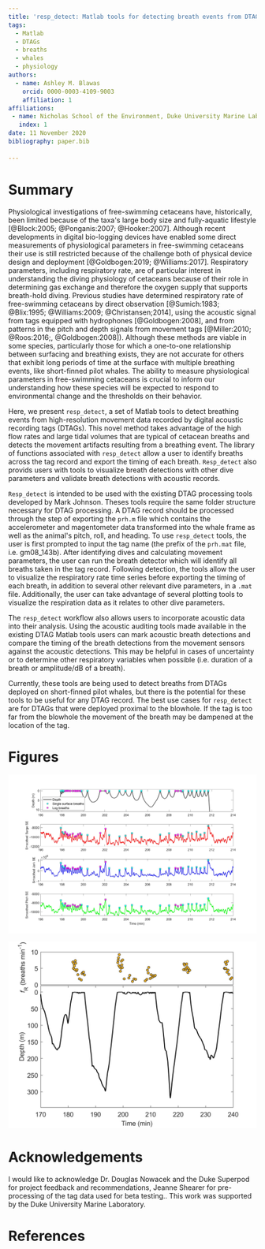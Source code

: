 ```yaml
---
title: 'resp_detect: Matlab tools for detecting breath events from DTAGs'
tags:
  - Matlab
  - DTAGs
  - breaths
  - whales
  - physiology
authors:
  - name: Ashley M. Blawas
    orcid: 0000-0003-4109-9003
    affiliation: 1
affiliations:
 - name: Nicholas School of the Environment, Duke University Marine Laboratory
   index: 1
date: 11 November 2020
bibliography: paper.bib

---
```


# Summary

Physiological investigations of free-swimming cetaceans have, historically, been limited because of the taxa's large body size and fully-aquatic lifestyle [@Block:2005; @Ponganis:2007; @Hooker:2007]. Although recent developments in digital bio-logging devices have enabled some direct measurements of physiological parameters in free-swimming cetaceans their use is still restricted because of the challenge both of physical device design and deployment [@Goldbogen:2019; @Williams:2017]. Respiratory parameters, including respiratory rate, are of particular interest in understanding the diving physiology of cetaceans because of their role in determining gas exchange and therefore the oxygen supply that supports breath-hold diving. Previous studies have determined respiratory rate of free-swimming cetaceans by direct observation [@Sumich:1983; @Blix:1995; @Williams:2009; @Christansen;2014], using the acoustic signal from tags equipped with hydrophones [@Goldbogen:2008], and from patterns in the pitch and depth signals from movement tags [@Miller:2010; @Roos:2016;, @Goldbogen:2008]). Although these methods are viable in some species, particularly those for which a one-to-one relationship between surfacing and breathing exists, they are not accurate for others that exhibit long periods of time at the surface with multiple breathing events, like short-finned pilot whales. The ability to measure physiological parameters in free-swimming cetaceans is crucial to inform our understanding how these species will be expected to respond to environmental change and the thresholds on their behavior. 


Here, we present ``resp_detect``, a set of Matlab tools to detect breathing events from high-resolution movement data recorded by digital acoustic recording tags (DTAGs). This novel method takes advantage of the high flow rates and large tidal volumes that are typical of cetacean breaths and detects the movement artifacts resulting from a breathing event. The library of functions associated with ``resp_detect`` allow a user to identify breaths across the tag record and export the timing of each breath. ``Resp_detect`` also provids users with tools to visualize breath detections with other dive parameters and validate breath detections with acoustic records. 

``Resp_detect`` is intended to be used with the existing DTAG processing tools developed by Mark Johnson. Theses tools require the same folder structure necessary for DTAG processing. A DTAG record should be processed through the step of exporting the ``prh.m`` file which contains the accelerometer and magentometer data transformed into the whale frame as well as the animal's pitch, roll, and heading. To use ``resp_detect`` tools, the user is first prompted to input the tag name (the prefix of the ``prh.mat`` file, i.e. gm08_143b). After identifying dives and calculating movement parameters, the user can run the breath detector which will identify all breaths taken in the tag record. Following detection, the tools allow the user to visualize the respiratory rate time series before exporting the timing of each breath, in addition to several other relevant dive parameters, in a `.mat` file. Additionally, the user can take advantage of several plotting tools to visualize the respiration data as it relates to other dive parameters. 

The ``resp_detect`` workflow also allows users to incorporate acoustic data into their analysis. Using the acoustic auditing tools made available in the existing DTAG Matlab tools users can mark acoustic breath detections and compare the timing of the breath detections from the movement sensors against the acoustic detections. This may be helpful in cases of uncertainty or to determine other respiratory variables when possible (i.e. duration of a breath or amplitude/dB of a breath). 

Currently, these tools are being used to detect breaths from DTAGs deployed on short-finned pilot whales, but there is the potential for these tools to be useful for any DTAG record. The best use cases for ``resp_detect`` are for DTAGs that were deployed proximal to the blowhole. If the tag is too far from the blowhole the movement of the breath may be dampened at the location of the tag.

# Figures

![An example of respdetect breath detections from a short-finned pilot whale DTAG2 record.](../images/gm08_143b_allbreaths_ex.jpg)

![Continuous respiratory rate from breath detections by respdetect for a short-finned pilot whale before and after deep dives.](../images/gm08_143b_resprate_ex.jpg)



# Acknowledgements

I would like to acknowledge Dr. Douglas Nowacek and the Duke Superpod for project feedback and recommendations, Jeanne Shearer for pre-processing of the tag data used for beta testing.. This work was supported by the Duke University Marine Laboratory.

# References
